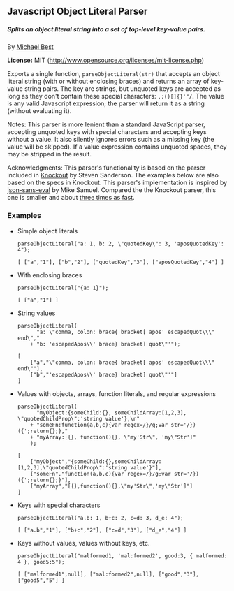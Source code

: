 ## Javascript Object Literal Parser

##### _Splits an object literal string into a set of top-level key-value pairs._
By [Michael Best](https://github.com/mbest)

**License:** MIT (http://www.opensource.org/licenses/mit-license.php)

Exports a single function, `parseObjectLiteral(str)` that accepts an object literal string (with or without enclosing braces) and returns an array of key-value string pairs. The key are strings, but unquoted keys are accepted as long as they don't contain these special characters: `,:()[]{}'"/`. The value is any valid Javascript expression; the parser will return it as a string (without evaluating it).

Notes: This parser is more lenient than a standard JavaScript parser, accepting unquoted keys with special characters and accepting keys without a value. It also silently ignores errors such as a missing key (the value will be skipped). If a value expression contains unquoted spaces, they may be stripped in the result.

Acknowledgments: This parser's functionality is based on the parser included in [Knockout](http://knockoutjs.com/) by Steven Sanderson. The examples below are also based on the specs in Knockout. This parser's implementation is inspired by [json-sans-eval](http://code.google.com/p/json-sans-eval/) by Mike Samuel. Compared the the Knockout parser, this one is smaller and about [three times as fast](http://jsperf.com/knockout-parse-object-literal).

### Examples

* Simple object literals

    ```
    parseObjectLiteral("a: 1, b: 2, \"quotedKey\": 3, 'aposQuotedKey': 4");
    ```

    ```
    [ ["a","1"], ["b","2"], ["quotedKey","3"], ["aposQuotedKey","4"] ]
    ```

* With enclosing braces

    ```
    parseObjectLiteral("{a: 1}");
    ```

    ```
    [ ["a","1"] ]
    ```

* String values

    ```
    parseObjectLiteral(
          "a: \"comma, colon: brace{ bracket[ apos' escapedQuot\\\" end\","
        + "b: 'escapedApos\\' brace} bracket] quot\"'");
    ```

    ```
    [
        ["a","\"comma, colon: brace{ bracket[ apos' escapedQuot\\\" end\""],
        ["b","'escapedApos\\' brace} bracket] quot\"'"]
    ]
    ```

* Values with objects, arrays, function literals, and regular expressions

    ```
    parseObjectLiteral(
          "myObject:{someChild:{}, someChildArray:[1,2,3], \"quotedChildProp\":'string value'},\n"
        + "someFn:function(a,b,c){var regex=/}/g;var str='/})({';return{};},"
        + "myArray:[{}, function(){}, \"my'Str\", 'my\"Str']"
        );
    ```

    ```
    [
        ["myObject","{someChild:{},someChildArray:[1,2,3],\"quotedChildProp\":'string value'}"],
        ["someFn","function(a,b,c){var regex=/}/g;var str='/})({';return{};}"],
        ["myArray","[{},function(){},\"my'Str\",'my\"Str']"]
    ]
    ```

* Keys with special characters

    ```
    parseObjectLiteral("a.b: 1, b+c: 2, c=d: 3, d_e: 4");
    ```

    ```
    [ ["a.b","1"], ["b+c","2"], ["c=d","3"], ["d_e","4"] ]
    ```

* Keys without values, values without keys, etc.

    ```
    parseObjectLiteral("malformed1, 'mal:formed2', good:3, { malformed: 4 }, good5:5");
    ```

    ```
    [ ["malformed1",null], ["mal:formed2",null], ["good","3"], ["good5","5"] ]
    ```
